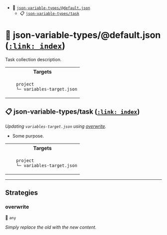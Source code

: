 - <a name="mock-plugin-task-idx-ref-json-variable-typesdefaultjson">:open_file_folder:</a> <a href="#mock-plugin-task-ref-json-variable-typesdefaultjson">`json-variable-types/@default.json`</a>
  - <a name="mock-plugin-task-idx-ref-json-variable-typestask">:clipboard:</a> <a href="#mock-plugin-task-ref-json-variable-typestask">`json-variable-types/task`</a>

# :open_file_folder: <a name="mock-plugin-task-ref-json-variable-typesdefaultjson">json-variable-types/@default.json</a> (<a href="#mock-plugin-task-idx-ref-json-variable-typesdefaultjson">`:link: index`</a>)

Task collection description.

<table>
  <tbody>
    <tr>
      <th>Targets</th>
    </tr>
    <tr>
      <td align="left" valign="top">
        <ul>
<code>project</code><br/>
<code>└─ variables-target.json</code><br/>
        </ul>
      </td>
    </tr>
  </tbody>
</table>

## :clipboard: <a name="mock-plugin-task-ref-json-variable-typestask">json-variable-types/task</a> (<a href="#mock-plugin-task-idx-ref-json-variable-typestask">`:link: index`</a>)

_Updating `variables-target.json` using <a href="#mock-plugin-strat-ref-overwrite">overwrite</a>._

- Some purpose.

<table>
  <tbody>
    <tr>
      <th>Targets</th>
    </tr>
    <tr>
      <td align="left" valign="top">
        <ul>
<code>project</code><br/>
<code>└─ variables-target.json</code><br/>
        </ul>
      </td>
    </tr>
  </tbody>
</table>

------

## Strategies

### <a name="mock-plugin-strat-ref-overwrite">overwrite</a>  

:small_blue_diamond: `any`

*Simply replace the old with the new content.*

